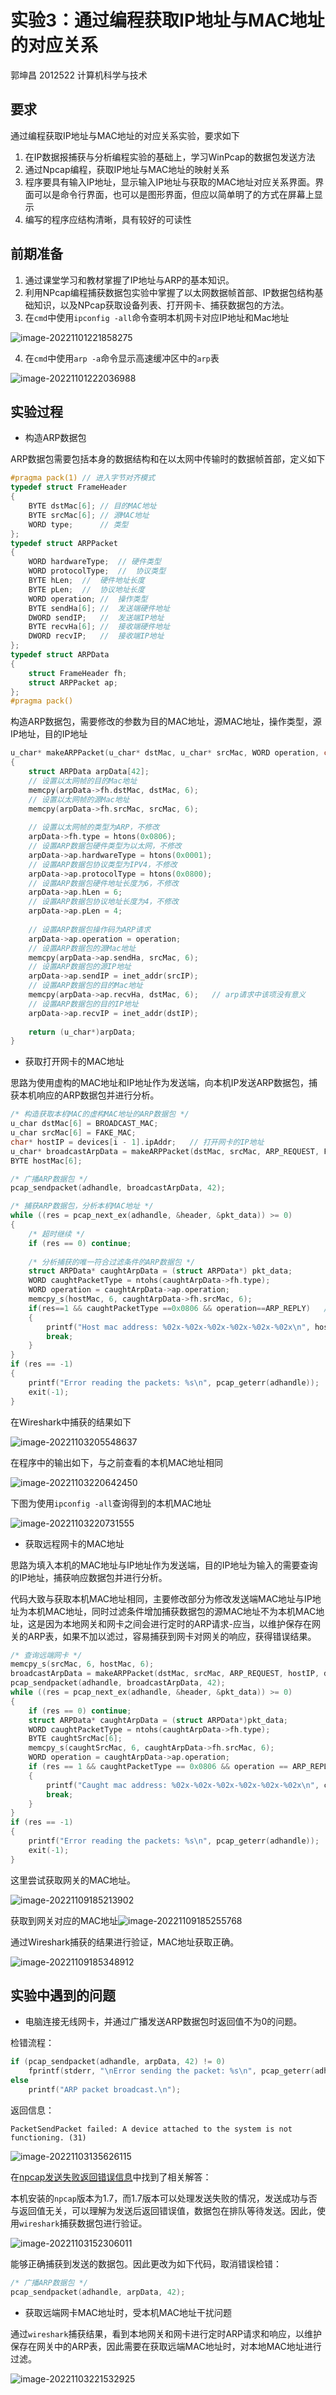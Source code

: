 # 实验3：通过编程获取IP地址与MAC地址的对应关系

郭坤昌 2012522 计算机科学与技术

## 要求

通过编程获取IP地址与MAC地址的对应关系实验，要求如下

1. 在IP数据报捕获与分析编程实验的基础上，学习WinPcap的数据包发送方法
2. 通过Npcap编程，获取IP地址与MAC地址的映射关系
3. 程序要具有输入IP地址，显示输入IP地址与获取的MAC地址对应关系界面。界面可以是命令行界面，也可以是图形界面，但应以简单明了的方式在屏幕上显示
4. 编写的程序应结构清晰，具有较好的可读性

## 前期准备

1. 通过课堂学习和教材掌握了IP地址与ARP的基本知识。
2. 利用NPcap编程捕获数据包实验中掌握了以太网数据帧首部、IP数据包结构基础知识，以及NPcap获取设备列表、打开网卡、捕获数据包的方法。
3. 在`cmd`中使用`ipconfig -all`命令查明本机网卡对应IP地址和Mac地址

![image-20221101221858275](2012522-计算机科学与技术-郭坤昌-第3次试验报告.assets/image-20221101221858275.png)

4. 在`cmd`中使用`arp -a`命令显示高速缓冲区中的`arp`表

![image-20221101222036988](2012522-计算机科学与技术-郭坤昌-第3次试验报告.assets/image-20221101222036988.png)

## 实验过程

- 构造ARP数据包

ARP数据包需要包括本身的数据结构和在以太网中传输时的数据帧首部，定义如下

```c
#pragma pack(1) // 进入字节对齐模式
typedef struct FrameHeader
{
    BYTE dstMac[6]; // 目的MAC地址
    BYTE srcMac[6]; // 源MAC地址
    WORD type;      // 类型
};
typedef struct ARPPacket
{
	WORD hardwareType;  // 硬件类型
	WORD protocolType;  //  协议类型
	BYTE hLen;  //  硬件地址长度
	BYTE pLen;  //  协议地址长度
	WORD operation; //  操作类型
	BYTE sendHa[6]; //  发送端硬件地址
	DWORD sendIP;   //  发送端IP地址
	BYTE recvHa[6]; //  接收端硬件地址
	DWORD recvIP;   //  接收端IP地址
};
typedef struct ARPData
{
	struct FrameHeader fh;
	struct ARPPacket ap;
};
#pragma pack()
```

构造ARP数据包，需要修改的参数为目的MAC地址，源MAC地址，操作类型，源IP地址，目的IP地址

```c
u_char* makeARPPacket(u_char* dstMac, u_char* srcMac, WORD operation, const char* srcIP, const char* dstIP)
{
    struct ARPData arpData[42];
	// 设置以太网帧的目的Mac地址
	memcpy(arpData->fh.dstMac, dstMac, 6);
	// 设置以太网帧的源Mac地址
	memcpy(arpData->fh.srcMac, srcMac, 6);
	
	// 设置以太网帧的类型为ARP，不修改
	arpData->fh.type = htons(0x0806);
	// 设置ARP数据包硬件类型为以太网，不修改
    arpData->ap.hardwareType = htons(0x0001); 
	// 设置ARP数据包协议类型为IPV4，不修改
	arpData->ap.protocolType = htons(0x0800);
	// 设置ARP数据包硬件地址长度为6，不修改
    arpData->ap.hLen = 6;
	// 设置ARP数据包协议地址长度为4，不修改
    arpData->ap.pLen = 4;
	
	// 设置ARP数据包操作码为ARP请求
	arpData->ap.operation = operation;
	// 设置ARP数据包的源Mac地址
	memcpy(arpData->ap.sendHa, srcMac, 6);
	// 设置ARP数据包的源IP地址
    arpData->ap.sendIP = inet_addr(srcIP);
	// 设置ARP数据包的目的Mac地址
	memcpy(arpData->ap.recvHa, dstMac, 6);   // arp请求中该项没有意义
	// 设置ARP数据包的目的IP地址
    arpData->ap.recvIP = inet_addr(dstIP);
	
	return (u_char*)arpData;
}
```

- 获取打开网卡的MAC地址

思路为使用虚构的MAC地址和IP地址作为发送端，向本机IP发送ARP数据包，捕获本机响应的ARP数据包并进行分析。

```c
/* 构造获取本机MAC的虚构MAC地址的ARP数据包 */
u_char dstMac[6] = BROADCAST_MAC;
u_char srcMac[6] = FAKE_MAC;
char* hostIP = devices[i - 1].ipAddr;   // 打开网卡的IP地址
u_char* broadcastArpData = makeARPPacket(dstMac, srcMac, ARP_REQUEST, FAKE_IP, hostIP); // 向本机发送虚构地址的ARP请求数据包
BYTE hostMac[6];

/* 广播ARP数据包 */
pcap_sendpacket(adhandle, broadcastArpData, 42);

/* 捕获ARP数据包，分析本机MAC地址 */
while ((res = pcap_next_ex(adhandle, &header, &pkt_data)) >= 0)
{
    /* 超时继续 */
    if (res == 0) continue;
    
    /* 分析捕获的唯一符合过滤条件的ARP数据包 */
    struct ARPData* caughtArpData = (struct ARPData*) pkt_data;
    WORD caughtPacketType = ntohs(caughtArpData->fh.type);
    WORD operation = caughtArpData->ap.operation;
    memcpy_s(hostMac, 6, caughtArpData->fh.srcMac, 6);
    if(res==1 && caughtPacketType ==0x0806 && operation==ARP_REPLY)   // 判断捕获的ARP数据包为ARP类型，且为ARP响应
    {
        printf("Host mac address: %02x-%02x-%02x-%02x-%02x-%02x\n", hostMac[0], hostMac[1], hostMac[2], hostMac[3], hostMac[4], hostMac[5]);
        break;
    }
}
if (res == -1)
{
    printf("Error reading the packets: %s\n", pcap_geterr(adhandle));
    exit(-1);
}
```

在Wireshark中捕获的结果如下

![image-20221103205548637](2012522-计算机科学与技术-郭坤昌-第3次试验报告.assets/image-20221103205548637.png)

在程序中的输出如下，与之前查看的本机MAC地址相同

![image-20221103220642450](2012522-计算机科学与技术-郭坤昌-第3次试验报告.assets/image-20221103220642450.png)

下图为使用`ipconfig -all`查询得到的本机MAC地址

![image-20221103220731555](2012522-计算机科学与技术-郭坤昌-第3次试验报告.assets/image-20221103220731555.png)

- 获取远程网卡的MAC地址

思路为填入本机的MAC地址与IP地址作为发送端，目的IP地址为输入的需要查询的IP地址，捕获响应数据包并进行分析。

代码大致与获取本机MAC地址相同，主要修改部分为修改发送端MAC地址与IP地址为本机MAC地址，同时过滤条件增加捕获数据包的源MAC地址不为本机MAC地址，这是因为本地网关和网卡之间会进行定时的ARP请求-应当，以维护保存在网关的ARP表，如果不加以滤过，容易捕获到网卡对网关的响应，获得错误结果。

```c
/* 查询远端网卡 */
memcpy_s(srcMac, 6, hostMac, 6);
broadcastArpData = makeARPPacket(dstMac, srcMac, ARP_REQUEST, hostIP, dstIP);
pcap_sendpacket(adhandle, broadcastArpData, 42);
while ((res = pcap_next_ex(adhandle, &header, &pkt_data)) >= 0)
{
    if (res == 0) continue;
    struct ARPData* caughtArpData = (struct ARPData*)pkt_data;
    WORD caughtPacketType = ntohs(caughtArpData->fh.type);
    BYTE caughtSrcMac[6];
    memcpy_s(caughtSrcMac, 6, caughtArpData->fh.srcMac, 6);
    WORD operation = caughtArpData->ap.operation;
    if (res == 1 && caughtPacketType == 0x0806 && operation == ARP_REPLY && !macCompare(caughtSrcMac, hostMac))   // 判断捕获的ARP数据包为ARP类型，且为ARP响应，且捕获的源MAC地址不为本机MAC地址
    {
        printf("Caught mac address: %02x-%02x-%02x-%02x-%02x-%02x\n", caughtSrcMac[0], caughtSrcMac[1], caughtSrcMac[2], caughtSrcMac[3], caughtSrcMac[4], caughtSrcMac[5]);
        break;
    }
}
if (res == -1)
{
    printf("Error reading the packets: %s\n", pcap_geterr(adhandle));
    exit(-1);
}
```

这里尝试获取网关的MAC地址。

![image-20221109185213902](2012522-计算机科学与技术-郭坤昌-第3次试验报告.assets/image-20221109185213902.png)

获取到网关对应的MAC地址![image-20221109185255768](2012522-计算机科学与技术-郭坤昌-第3次试验报告.assets/image-20221109185255768.png)

通过Wireshark捕获的结果进行验证，MAC地址获取正确。

![image-20221109185348912](2012522-计算机科学与技术-郭坤昌-第3次试验报告.assets/image-20221109185348912.png)

## 实验中遇到的问题

- 电脑连接无线网卡，并通过广播发送ARP数据包时返回值不为0的问题。

检错流程：

```c
if (pcap_sendpacket(adhandle, arpData, 42) != 0)
    fprintf(stderr, "\nError sending the packet: %s\n", pcap_geterr(adhandle));
else
	printf("ARP packet broadcast.\n");
```

返回信息：

`PacketSendPacket failed: A device attached to the system is not functioning. (31)`

![image-20221103135626115](2012522-计算机科学与技术-郭坤昌-第3次试验报告.assets/image-20221103135626115.png)

在[npcap发送失败返回错误信息](https://github.com/nmap/npcap/issues/638)中找到了相关解答：

本机安装的`npcap`版本为1.7，而1.7版本可以处理发送失败的情况，发送成功与否与返回值无关，可以理解为发送后返回错误值，数据包在排队等待发送。因此，使用`wireshark`捕获数据包进行验证。

![image-20221103152306011](2012522-计算机科学与技术-郭坤昌-第3次试验报告.assets/image-20221103152306011.png)

能够正确捕获到发送的数据包。因此更改为如下代码，取消错误检错：

```C
/* 广播ARP数据包 */
pcap_sendpacket(adhandle, arpData, 42);
```

- 获取远端网卡MAC地址时，受本机MAC地址干扰问题

通过`wireshark`捕获结果，看到本地网关和网卡进行定时ARP请求和响应，以维护保存在网关中的ARP表，因此需要在获取远端MAC地址时，对本地MAC地址进行过滤。

![image-20221103221532925](2012522-计算机科学与技术-郭坤昌-第3次试验报告.assets/image-20221103221532925.png)
